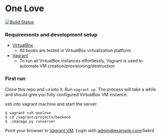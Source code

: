 One Love
========

[![Build Status](https://travis-ci.org/one-love/ansible-one-love.svg?branch=master)](https://travis-ci.org/one-love/ansible-one-love)

### Requirements and development setup
- [VirtualBox](https://www.virtualbox.org/)
  - All boxes are tested in VirtualBox virtualization platform
- [Vagrant](http://www.vagrantup.com/)
  - To run all VirtualBox instances effortlessly, Vagrant is used to automate VM creation/provisioning/destruction

### First run
Clone this repo and `cd` into it. Run `vagrant up`. The process will take a while and should give you fully
configured VirtualBox VM instance.

ssh into vagrant machine and start the server:

    $ vagrant ssh onelove
    $ cd /vagrant/projects/backend
    $ ./manage.py runserver

Point your browser to [Vagrant VM](http://192.168.33.33/api/v1). Login with admin@example.com/Sekrit
